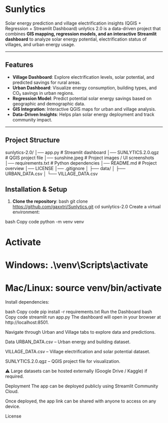 # Sunlytics
Solar energy prediction and village electrification insights (QGIS + Regression + Streamlit Dashboard)
unlytics 2.0 is a data-driven project that combines **GIS mapping, regression models, and an interactive Streamlit dashboard** to analyze solar energy potential, electrification status of villages, and urban energy usage.  

---

## Features

- **Village Dashboard**: Explore electrification levels, solar potential, and predicted savings for rural areas.  
- **Urban Dashboard**: Visualize energy consumption, building types, and CO₂ savings in urban regions.  
- **Regression Model**: Predict potential solar energy savings based on geographic and demographic data.  
- **GIS Integration**: Interactive QGIS maps for urban and village analysis.  
- **Data-Driven Insights**: Helps plan solar energy deployment and track community impact.  

---

## Project Structure

sunlytics-2.0/
│── app.py # Streamlit dashboard
│── SUNLYTICS.2.0.qgz # QGIS project file
│── sunshine.jpeg # Project images / UI screenshots
│── requirements.txt # Python dependencies
│── README.md # Project overview
│── LICENSE
│── .gitignore
│
├── data/
│ ├── URBAN_DATA.csv
│ └── VILLAGE_DATA.csv


## Installation & Setup

1. **Clone the repository**:
   bash
git clone https://github.com/gaxxtri/Sunlytics.git
cd sunlytics-2.0
Create a virtual environment:

bash
Copy code
python -m venv venv
# Activate
# Windows: .\venv\Scripts\activate
# Mac/Linux: source venv/bin/activate
Install dependencies:

bash
Copy code
pip install -r requirements.txt
Run the Dashboard
bash
Copy code
streamlit run app.py
The dashboard will open in your browser at http://localhost:8501.

Navigate through Urban and Village tabs to explore data and predictions.

Data
URBAN_DATA.csv – Urban energy and building dataset.

VILLAGE_DATA.csv – Village electrification and solar potential dataset.

SUNLYTICS.2.0.qgz – QGIS project file for visualization.

⚠️ Large datasets can be hosted externally (Google Drive / Kaggle) if required.

Deployment
The app can be deployed publicly using Streamlit Community Cloud.

Once deployed, the app link can be shared with anyone to access on any device.

License
